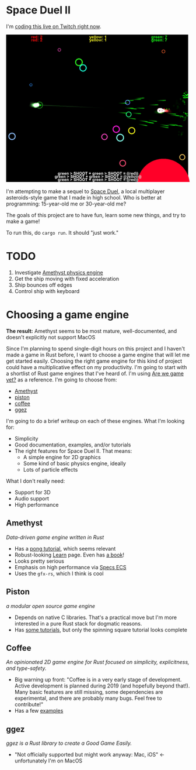 # Space Duel II

I'm [coding this live on Twitch right now](https://www.twitch.tv/occupy_paul_st).

![Space Duel](space-duel1.png)

I'm attempting to make a sequel to [Space Duel](https://paulkernfeld.com/2012/07/16/space-duel.html), a local multiplayer asteroids-style game that I made in high school. Who is better at programming: 15-year-old me or 30-year-old me?

The goals of this project are to have fun, learn some new things, and try to make a game!

To run this, do `cargo run`. It should "just work."

# TODO

1. Investigate [Amethyst physics engine](https://docs.rs/amethyst_physics)
2. Get the ship moving with fixed acceleration
3. Ship bounces off edges
4. Control ship with keyboard

# Choosing a game engine

**The result:** Amethyst seems to be most mature, well-documented, and doesn't explicitly not support MacOS

Since I'm planning to spend single-digit hours on this project and I haven't made a game in Rust before, I want to choose a game engine that will let me get started easily. Choosing the right game engine for this kind of project could have a multiplicative effect on my productivity. I'm going to start with a shortlist of Rust game engines that I've heard of. I'm using [Are we game yet?](https://arewegameyet.com/ecosystem/engines/) as a reference. I'm going to choose from:

- [Amethyst](https://amethyst.rs/)
- [piston](https://www.piston.rs/)
- [coffee](https://github.com/hecrj/coffee)
- [ggez](https://crates.io/crates/ggez)

I'm going to do a brief writeup on each of these engines. What I'm looking for:

- Simplicity
- Good documentation, examples, and/or tutorials
- The right features for Space Duel II. That means:
  - A simple engine for 2D graphics
  - Some kind of basic physics engine, ideally
  - Lots of particle effects

What I don't really need:

- Support for 3D
- Audio support
- High performance

## Amethyst

*Data-driven game engine written in Rust*

- Has a [pong tutorial](https://book.amethyst.rs/stable/pong-tutorial.html), which seems relevant
- Robust-looking [Learn](https://amethyst.rs/doc) page. Even has [a book](https://book.amethyst.rs/stable/)!
- Looks pretty serious
- Emphasis on high performance via [Specs ECS](https://docs.rs/crate/specs)  
- Uses the `gfx-rs`, which I think is cool

## Piston

*a modular open source game engine*

- Depends on native C libraries. That's a practical move but I'm more interested in a pure Rust stack for dogmatic reasons.
- Has [some tutorials](https://github.com/PistonDevelopers/Piston-Tutorials), but only the spinning square tutorial looks complete

## Coffee

*An opinionated 2D game engine for Rust focused on simplicity, explicitness, and type-safety.*

- Big warning up front: "Coffee is in a very early stage of development. Active development is planned during 2019 (and hopefully beyond that!). Many basic features are still missing, some dependencies are experimental, and there are probably many bugs. Feel free to contribute!" 
- Has a few [examples](https://github.com/hecrj/coffee/tree/master/examples)

## ggez

*ggez is a Rust library to create a Good Game Easily.*

- "Not officially supported but might work anyway: Mac, iOS" <- unfortunately I'm on MacOS